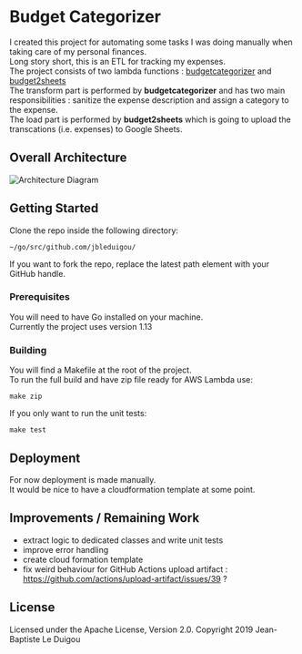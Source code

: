 # Budget Categorizer

I created this project for automating some tasks I was doing manually when taking care of my personal finances.  
Long story short, this is an ETL for tracking my expenses.  
The project consists of two lambda functions : [budgetcategorizer](https://github.com/jbleduigou/budgetcategorizer) and [budget2sheets](https://github.com/jbleduigou/budget2sheets)  
The transform part is performed by **budgetcategorizer** and has two main responsibilities : sanitize the expense description and assign a category to the expense.  
The load part is performed by **budget2sheets** which is going to upload the transcations (i.e. expenses) to Google Sheets.

## Overall Architecture
![Architecture Diagram](architecture_diagram.png)

## Getting Started

Clone the repo inside the following directory:
```
~/go/src/github.com/jbleduigou/

```
If you want to fork the repo, replace the latest path element with your GitHub handle.

### Prerequisites
You will need to have Go installed on your machine.  
Currently the project uses version 1.13

### Building
You will find a Makefile at the root of the project.  
To run the full build and have zip file ready for AWS Lambda use:
```
make zip
```
If you only want to run the unit tests:
```
make test
```
## Deployment
For now deployment is made manually.  
It would be nice to have a cloudformation template at some point.

## Improvements / Remaining Work

* extract logic to dedicated classes and write unit tests
* improve error handling
* create cloud formation template
* fix weird behaviour for GitHub Actions upload artifact : https://github.com/actions/upload-artifact/issues/39 ?

## License
Licensed under the Apache License, Version 2.0.
Copyright 2019 Jean-Baptiste Le Duigou
